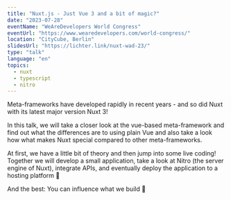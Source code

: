 ```yaml
---
title: "Nuxt.js - Just Vue 3 and a bit of magic?"
date: "2023-07-28"
eventName: "WeAreDevelopers World Congress"
eventUrl: "https://www.wearedevelopers.com/world-congress/"
location: "CityCube, Berlin"
slidesUrl: "https://lichter.link/nuxt-wad-23/"
type: "talk"
language: "en"
topics:
  - nuxt
  - typescript
  - nitro
---
```


Meta-frameworks have developed rapidly in recent years - and so did Nuxt with its latest major version Nuxt 3!

In this talk, we will take a closer look at the vue-based meta-framework and find out what the differences are to using plain Vue and also take a look how what makes Nuxt special compared to other meta-frameworks.

<!--more-->

At first, we have a little bit of theory and then jump into some live coding!
Together we will develop a small application, take a look at Nitro (the server engine of Nuxt), integrate APIs, and eventually deploy the application to a hosting platform 🤯

And the best: You can influence what we build 👀
